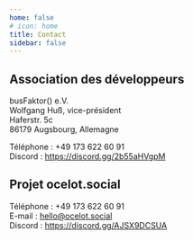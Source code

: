 ```yaml
---
home: false
# icon: home
title: Contact
sidebar: false
---
```


## Association des développeurs

busFaktor() e.V.  
Wolfgang Huß, vice-président  
Haferstr. 5c  
86179 Augsbourg, Allemagne

Téléphone : +49 173 622 60 91  
Discord : <https://discord.gg/2b55aHVgpM>

## Projet ocelot.social

Téléphone : +49 173 622 60 91  
E-mail : <hello@ocelot.social>  
Discord : <https://discord.gg/AJSX9DCSUA>
